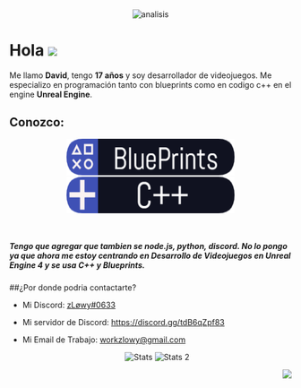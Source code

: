<div align="center"> 
<img align="center" alt="analisis" src=https://github.com/zLowy/zLowy/blob/main/Animated%20Cyber%20Monday%20Facebook%20Event%20Cover%20(2).gif?raw=true>
</div>


<h1> Hola <img src="https://media.giphy.com/media/hvRJCLFzcasrR4ia7z/giphy.gif" width="35px"></h1>

Me llamo **David**, tengo **17 años** y soy desarrollador de videojuegos. Me especializo en programación tanto con blueprints como en codigo c++ en el engine **Unreal Engine**.

## Conozco:
<div class="offset-md-4" align="center" style="margin:10px;">
  <code><a><img height="65" width="300" src="https://github.com/zLowy/zLowy/blob/main/Panels/BluePrints.png?raw=true"></a></code>
  <code><a><img height="65" width="300" src="https://github.com/zLowy/zLowy/blob/main/Panels/C++.png?raw=true"></a></code>
</div>

<br>
<h5>Tengo que agregar que tambien se node.js, python, discord. No lo pongo ya que ahora me estoy centrando en Desarrollo de Videojuegos en Unreal Engine 4 y se usa C++ y Blueprints.</h5>

##¿Por donde podria contactarte?

- Mi Discord: [zLøwy#0633](https://discord.gg/tdB6qZpf83)
- Mi servidor de Discord: https://discord.gg/tdB6qZpf83
- Mi Email de Trabajo: workzlowy@gmail.com

  <div class="offset-md-4" align="center" style="margin:10px;">
    <img height="350" width="500" src="https://github-readme-stats.vercel.app/api?username=zLowy&show_icons=true&theme=tokyonight" alt="Stats"> 
    <a><img height="350" width="240" src="https://github-readme-stats.vercel.app/api/top-langs/?username=zLowy&langs_count=8&theme=tokyonight" alt="Stats 2"</a>
  </div>

<div align="right">
  <a href="https://www.paypal.com/paypalme/zlowygames"><img src="https://img.shields.io/badge/--paypal?label=PayPal&logo=PayPal&style=social"></a>
</div>
